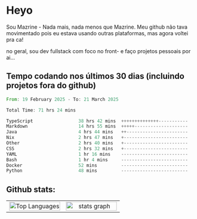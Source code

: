 # Heyo

Sou Mazrine - Nada mais, nada menos que Mazrine.
Meu github não tava movimentado pois eu estava usando outras plataformas, mas agora voltei pra ca!

no geral, sou dev fullstack com foco no front- e faço projetos pessoais por ai...


## Tempo codando nos últimos 30 dias (incluindo projetos fora do github)
<!--START_SECTION:waka-->

```rust
From: 19 February 2025 - To: 21 March 2025

Total Time: 71 hrs 24 mins

TypeScript                 38 hrs 42 mins  ++++++++++++++-----------   54.20 %
Markdown                   14 hrs 55 mins  +++++--------------------   20.89 %
Java                       4 hrs 44 mins   ++-----------------------   06.65 %
Nix                        2 hrs 47 mins   +------------------------   03.92 %
Other                      2 hrs 40 mins   +------------------------   03.74 %
CSS                        2 hrs 32 mins   +------------------------   03.57 %
YAML                       1 hr 16 mins    -------------------------   01.78 %
Bash                       1 hr 4 mins     -------------------------   01.51 %
Docker                     52 mins         -------------------------   01.23 %
Python                     48 mins         -------------------------   01.14 %
```

<!--END_SECTION:waka-->

<!--
**Mazrine/Mazrine** is a ✨ _special_ ✨ repository because its `README.md` (this file) appears on your GitHub profile.

Here are some ideas to get you started:

- 🔭 I’m currently working on ...
- 🌱 I’m currently learning ...
- 👯 I’m looking to collaborate on ...
- 🤔 I’m looking for help with ...
- 💬 Ask me about ...
- 📫 How to reach me: ...
- 😄 Pronouns: ...
- ⚡ Fun fact: ...
-->


## Github stats:

<div align="center">
  <table width="100%">
    <tr>
      <td align="center" width="50%">
        <img src="https://github-readme-stats.vercel.app/api/top-langs/?username=mazrine&theme=tokyonight&layout=donut&langs_count=10&locale=pt-br" width="100%" alt="Top Languages" />
      </td>
      <td align="center" width="50%">
        <img src="https://github-readme-stats-yxqy.vercel.app/api?username=mazrine&hide_title=false&hide_rank=false&show_icons=true&count_private=true&disable_animations=false&theme=midnight-purple&locale=en&hide_border=true&order=1" width="100%" alt="stats graph" />
      </td>
    </tr>
  </table>
</div>
